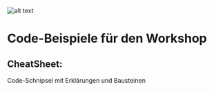 ![alt text](https://github.com/max-hans/creative-hacking/blob/master/res/Sub%20Header.png?raw=true")

# Code-Beispiele für den Workshop

## CheatSheet:
Code-Schnipsel mit Erklärungen und Bausteinen
